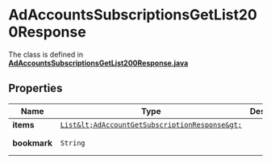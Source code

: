 

# AdAccountsSubscriptionsGetList200Response

The class is defined in **[AdAccountsSubscriptionsGetList200Response.java](../../src/main/java/org/openapitools/model/AdAccountsSubscriptionsGetList200Response.java)**

## Properties

Name | Type | Description | Notes
------------ | ------------- | ------------- | -------------
**items** | [`List&lt;AdAccountGetSubscriptionResponse&gt;`](AdAccountGetSubscriptionResponse.md) |  | 
**bookmark** | `String` |  |  [optional property]




